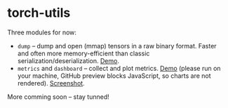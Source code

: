 # torch-utils

Three modules for now:

- `dump` – dump and open (mmap) tensors in a raw binary format. Faster and often more memory-efficient than classic serialization/deserialization. [Demo](dump-demo.ipynb).
- `metrics` and `dashboard` – collect and plot metrics. [Demo](metrics-dashboard-demo.ipynb) (please run on your machine, GitHub preview blocks JavaScript, so charts are not rendered). [Screenshot](metrics-dashboard-demo.png).

More comming soon – stay tunned!
